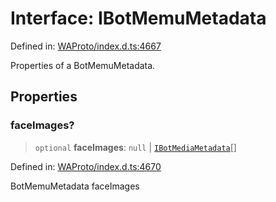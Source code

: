 # Interface: IBotMemuMetadata

Defined in: [WAProto/index.d.ts:4667](https://github.com/Fokusdotid/bail/blob/c270ba4454f95d50cec87a9d90b03360fac7058e/WAProto/index.d.ts#L4667)

Properties of a BotMemuMetadata.

## Properties

### faceImages?

> `optional` **faceImages**: `null` \| [`IBotMediaMetadata`](IBotMediaMetadata.md)[]

Defined in: [WAProto/index.d.ts:4670](https://github.com/Fokusdotid/bail/blob/c270ba4454f95d50cec87a9d90b03360fac7058e/WAProto/index.d.ts#L4670)

BotMemuMetadata faceImages
